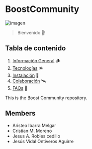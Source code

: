 # BoostCommunity
![imagen](https://imgs.search.brave.com/0GjHT86yZCqmFQL84oc6ph9Oew1o8ccliVvjJvnpG_I/rs:fit:316:228:1/g:ce/aHR0cHM6Ly9hY2Vn/aWYuY29tL3dwLWNv/bnRlbnQvZ2lmcy9o/b2xhLTUzLmdpZg.gif)
>Bienvenidx 👋!
## Tabla de contenido
1. [Información General](#información-general) 🪵
2. [Tecnologías](#tecnologías) 🪅
3. [Instalación](#instalación) 🎢
4. [Colaboración](#colaboración) 🛰
5. [FAQs](#preguntas_frecuentes) 🧙

This is the Boost Community repository. 


## Members

* Aristeo Ibarra Melgar
* Cristian M. Moreno
* Jesus A. Robles cedillo
* Jesús Vidal Ontiveros Aguirre